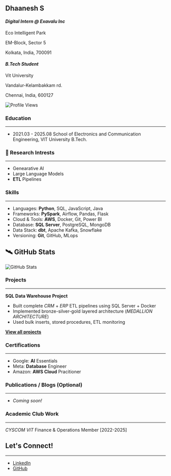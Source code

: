 ## Dhaanesh S

#### _Digital Intern @ Exavalu Inc_ 

Eco Intelligent Park

EM-Block, Sector 5

Kolkata, India, 700091

#### _B.Tech Student_                                 

Vit University

Vandalur-Kelambakkam rd.

Chennai, India, 600127


![Profile Views](https://komarev.com/ghpvc/?username=Dhaanesh26&color=blue)


### Education
___

* 2021.03 - 2025.08 School of Electronics and Communication Engineering, VIT University B.Tech.

### 🧪 Research Intrests
___

* Genearative AI
* Large Language Models
* __ETL__ Pipelines

### Skills
___

* Languages: **Python**, SQL, JavaScript, Java
* Frameworks: **PySpark**, Airflow, Pandas, Flask  
* Cloud & Tools: **AWS**, Docker, Git, Power BI  
* Database: **SQL Server**, PostgreSQL, MongoDB  
* Data Stack: **dbt**, Apache Kafka, Snowflake  
* Versioning: **Git**, GitHub, MLops

## 🛰️ GitHub Stats

![GitHub Stats](https://github-readme-stats.vercel.app/api?username=Dhaanesh26&theme=default_repocard&hide_border=false&include_all_commits=true&count_private=false)

### Projects
___

**SQL Data Warehouse Project**  
- Built complete _CRM_ + _ERP_ ETL pipelines using SQL Server + Docker  
- Implemented bronze-silver-gold layered architecture (_MEDALLION ARCHITECTURE_)
- Used bulk inserts, stored procedures, ETL monitoring  

[__View all projects__](https://github.com/Dhaanesh26?tab=repositories)


### Certifications
___

- Google: **__AI__** Essentials  
- Meta: **__Database__** Engineer 
- Amazon: **__AWS__ Cloud** Pracitioner


### Publications / Blogs (Optional)
___

- _Coming soon!_

### Academic Club Work
___

_CYSCOM VIT_ Finance & Operations Member [2022-2025]


## Let's Connect!
___

- [LinkedIn](https://linkedin.com/in/dhaanesh-s)
- [GitHub](https://github.com/Dhaanesh26) 




